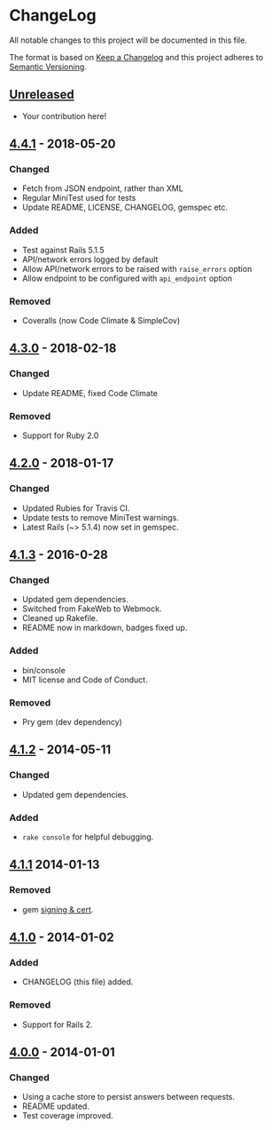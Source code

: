 # ChangeLog

All notable changes to this project will be documented in this file.

The format is based on [Keep a Changelog](KeepAChangelog) and this project
adheres to [Semantic Versioning](Semver).

## [Unreleased]

- Your contribution here!

## [4.4.1] - 2018-05-20
### Changed
- Fetch from JSON endpoint, rather than XML
- Regular MiniTest used for tests
- Update README, LICENSE, CHANGELOG, gemspec etc.

### Added
- Test against Rails 5.1.5
- API/network errors logged by default
- Allow API/network errors to be raised with `raise_errors` option
- Allow endpoint to be configured with `api_endpoint` option

### Removed
- Coveralls (now Code Climate & SimpleCov)

## [4.3.0] - 2018-02-18
### Changed
- Update README, fixed Code Climate

### Removed
- Support for Ruby 2.0

## [4.2.0] - 2018-01-17
### Changed
- Updated Rubies for Travis CI.
- Update tests to remove MiniTest warnings.
- Latest Rails (~> 5.1.4) now set in gemspec.

## [4.1.3] - 2016-0-28
### Changed
- Updated gem dependencies.
- Switched from FakeWeb to Webmock.
- Cleaned up Rakefile.
- README now in markdown, badges fixed up.

### Added
- bin/console
- MIT license and Code of Conduct.

### Removed
- Pry gem (dev dependency)

## [4.1.2] - 2014-05-11
### Changed
- Updated gem dependencies.

### Added
- `rake console` for helpful debugging.

## [4.1.1] 2014-01-13
### Removed
- gem [signing & cert](http://tinyurl.com/p98owwz).

## [4.1.0] - 2014-01-02
### Added
- CHANGELOG (this file) added.

### Removed
- Support for Rails 2.

## [4.0.0] - 2014-01-01
### Changed
- Using a cache store to persist answers between requests.
- README updated.
- Test coverage improved.

[Unreleased]: https://github.com/matthutchinson/acts_as_textcaptcha/compare/v4.4.1...HEAD
[4.4.1]: https://github.com/matthutchinson/acts_as_textcaptcha/compare/v4.3.0...v4.4.1
[4.3.0]: https://github.com/matthutchinson/acts_as_textcaptcha/compare/v4.2.0...v4.3.0
[4.2.0]: https://github.com/matthutchinson/acts_as_textcaptcha/compare/v4.1.3...v4.2.0
[4.1.3]: https://github.com/matthutchinson/acts_as_textcaptcha/compare/v4.1.2...v4.1.3
[4.1.2]: https://github.com/matthutchinson/acts_as_textcaptcha/compare/v4.1.1...v4.1.2
[4.1.1]: https://github.com/matthutchinson/acts_as_textcaptcha/compare/v4.1.0...v4.1.1
[4.1.0]: https://github.com/matthutchinson/acts_as_textcaptcha/compare/v4.0.0...v4.1.0
[4.0.0]: https://github.com/matthutchinson/acts_as_textcaptcha/compare/v3.0.11...v4.0.0
[KeepAChangelog]: http://keepachangelog.com/en/1.0.0/
[Semver]: http://semver.org/spec/v2.0.0.html
